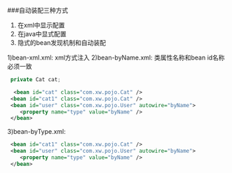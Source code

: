 ###自动装配三种方式
1. 在xml中显示配置
2. 在java中显式配置
3. 隐式的bean发现机制和自动装配

1)bean-xml.xml: xml方式注入
2)bean-byName.xml:
类属性名称和bean id名称必须一致
```java
 private Cat cat;
```
```xml
  <bean id="cat" class="com.xw.pojo.Cat" />
 <bean id="cat1" class="com.xw.pojo.Cat" />
 <bean id="user" class="com.xw.pojo.User" autowire="byName">
    <property name="type" value="byName" />
 </bean>
``` 
3)bean-byType.xml:

```xml
 <bean id="cat1" class="com.xw.pojo.Cat" />
 <bean id="user" class="com.xw.pojo.User" autowire="byName">
    <property name="type" value="byName" />
 </bean>
```


